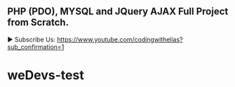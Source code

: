 ## PHP (PDO), MYSQL and JQuery AJAX Full Project from Scratch.

► Subscribe Us:
https://www.youtube.com/codingwithelias?sub_confirmation=1
# weDevs-test

